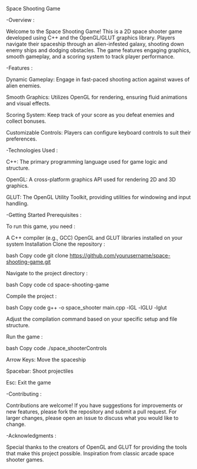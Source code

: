 Space Shooting Game

-Overview :

Welcome to the Space Shooting Game! This is a 2D space shooter game developed using C++ and the OpenGL/GLUT graphics library. Players navigate their spaceship through an alien-infested galaxy, shooting down enemy ships and dodging obstacles. The game features engaging graphics, smooth gameplay, and a scoring system to track player performance.

-Features :

Dynamic Gameplay: Engage in fast-paced shooting action against waves of alien enemies.

Smooth Graphics: Utilizes OpenGL for rendering, ensuring fluid animations and visual effects.

Scoring System: Keep track of your score as you defeat enemies and collect bonuses.

Customizable Controls: Players can configure keyboard controls to suit their preferences.

-Technologies Used :

C++: The primary programming language used for game logic and structure.

OpenGL: A cross-platform graphics API used for rendering 2D and 3D graphics.

GLUT: The OpenGL Utility Toolkit, providing utilities for windowing and input handling.

-Getting Started Prerequisites :

To run this game, you need :

A C++ compiler (e.g., GCC)
OpenGL and GLUT libraries installed on your system
Installation
Clone the repository :

bash
Copy code
git clone https://github.com/yourusername/space-shooting-game.git

Navigate to the project directory :

bash
Copy code
cd space-shooting-game

Compile the project :

bash
Copy code
g++ -o space_shooter main.cpp -lGL -lGLU -lglut

Adjust the compilation command based on your specific setup and file structure.

Run the game :

bash
Copy code
./space_shooterControls

Arrow Keys: Move the spaceship

Spacebar: Shoot projectiles

Esc: Exit the game

-Contributing :

Contributions are welcome! If you have suggestions for improvements or new features, please fork the repository and submit a pull request. For larger changes, please open an issue to discuss what you would like to change.

-Acknowledgments :

Special thanks to the creators of OpenGL and GLUT for providing the tools that make this project possible.
Inspiration from classic arcade space shooter games.
